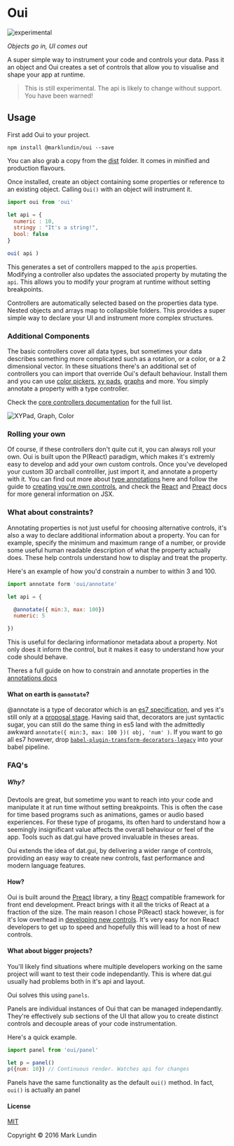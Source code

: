 # Oui
![experimental](https://img.shields.io/badge/stability-experimental-red.svg?style=flat-square)

_Objects go in, UI comes out_

A super simple way to instrument your code and controls your data. Pass it an object and Oui creates a set of controls that allow you to visualise and shape your app at runtime.

> This is still experimental. The api is likely to change without support. You have been warned!

## Usage

First add Oui to your project.

```
npm install @marklundin/oui --save
```

You can also grab a copy from the [dist](./dist) folder. It comes in minified and production flavours.

Once installed, create an object containing some properties or reference to an existing object. Calling `Oui()` with an object will instrument it.

```javascript
import oui from 'oui'

let api = {
  numeric : 10,
  stringy : "It's a string!",
  bool: false
}

oui( api )

```

This generates a set of controllers mapped to the `api`s properties. Modifying a controller also updates the associated property by mutating the `api`. This allows you to modify your program at runtime without setting breakpoints.

Controllers are automatically selected based on the properties data type. Nested objects and arrays map to collapsible folders. This provides a super simple way to declare your UI and instrument more complex structures.


### Additional Components

The basic controllers cover all data types, but sometimes your data describes something more complicated such as a rotation, or a color, or a 2 dimensional vector. In these situations there's an additional set of controllers you can import that override Oui's default behaviour. Install them and you can use [color pickers](http://marklundin.github.io/core-controllers/documentation/#ColorPicker), [xy pads](http://marklundin.github.io/core-controllers/documentation/#XYPad), [graphs](http://marklundin.github.io/core-controllers/documentation/#Graph) and more.
You simply annotate a property with a type controller.

Check the [core controllers documentation](http://marklundin.github.io/core-controllers/documentation)
for the full list.

![XYPad, Graph, Color](http://g.recordit.co/FCmMPYjuTn.gif)

### Rolling your own

Of course, if these controllers don't quite cut it, you can always roll your own. Oui is built upon the P(React) paradigm, which makes it's extremly easy to develop and add your own custom controls. Once you've developed your custom 3D arcball controlller, just import it, and annotate a property with it. You can find out more about [type annotations](./docs/annotations) here and follow the guide to [creating you're own controls](/docs/custom_controls), and check the [React](https://facebook.github.io/react/docs/getting-started.html) and [Preact](https://preactjs.com/guide/getting-started) docs for more general information on JSX.


### What about constraints?
Annotating properties is not just useful for choosing alternative controls, it's also a way to declare additional information about a property. You can for example, specify the minimum and maximum range of a number, or provide some useful human readable description of what the property actually does. These help controls understand how to display and treat the property.

Here's an example of how you'd constrain a number to within 3 and 100.

```javascript
import annotate form 'oui/annotate'

let api = {

  @annotate({ min:3, max: 100})
  numeric: 5

})
```

This is useful for declaring informationor metadata about a property. Not only does it inform the control, but it makes it easy to understand how your code should behave.

Theres a full guide on how to constrain and annotate properties in the [annotations docs](./docs/annotations.md)


#### What on earth is `@annotate`?
@annotate is a type of decorator which is an [es7 specification](https://github.com/wycats/javascript-decorators),
and yes it's still only at a [proposal stage](https://github.com/tc39/proposals). Having said that, decorators are just syntactic sugar, you can still do the same thing in es5 land with the admittedly awkward `annotate({ min:3, max: 100 })( obj, 'num' )`. If you want to go all es7 however, drop [`babel-plugin-transform-decorators-legacy`](https://github.com/loganfsmyth/babel-plugin-transform-decorators-legacy) into your babel pipeline.


### FAQ's

##### Why?

Devtools are great, but sometime you want to reach into your code and manipulate it at run time without setting breakpoints. This is often the case for time based programs such as animations, games or audio based experiences. For these type of progams, its often hard to understand how a seemingly insignificant value affects the overall behaviour or feel of the app. Tools such as dat.gui have proved invaluable in theses areas.

Oui extends the idea of dat.gui, by delivering a wider range of controls, providing an easy way to create new controls, fast performance and modern language features.


#### How?
Oui is built around the [Preact](https://github.com/developit/preact) library, a tiny [React](https://facebook.github.io/react/) compatible framework for front end development. Preact brings with it all the tricks of React at a fraction of the size. The main reason I chose P(React) stack however, is for it's low overhead in [developing new controls](./docs/custom-controls.md). It's very easy for non React developers to get up to speed and hopefully this will lead to a host of new controls.


#### What about bigger projects?
You'll likely find situations where multiple developers working on the same project will want to test their code independantly. This is where dat.gui usually had problems both in it's api and layout.

Oui solves this using `panels`.

Panels are individual instances of Oui that can be managed independantly. They're effectively sub sections of the UI that allow you to create distinct controls and decouple areas of your code instrumentation.

Here's a quick example.

```javascript
import panel from 'oui/panel'

let p = panel()
p({num: 10}) // Continuous render. Watches api for changes

```

Panels have the same functionality as the default `oui()` method. In fact, `oui()` is actually an panel


#### License

[MIT](./LICENSE.md)


Copyright © 2016 Mark Lundin
